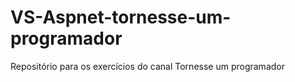 # VS-Aspnet-tornesse-um-programador
Repositório para os exercícios do canal Tornesse um programador

